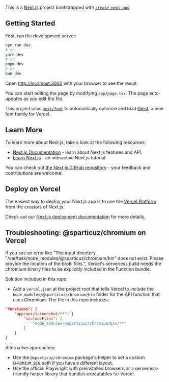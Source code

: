 This is a [Next.js](https://nextjs.org) project bootstrapped with [`create-next-app`](https://nextjs.org/docs/app/api-reference/cli/create-next-app).

## Getting Started

First, run the development server:

```bash
npm run dev
# or
yarn dev
# or
pnpm dev
# or
bun dev
```

Open [http://localhost:3000](http://localhost:3000) with your browser to see the result.

You can start editing the page by modifying `app/page.tsx`. The page auto-updates as you edit the file.

This project uses [`next/font`](https://nextjs.org/docs/app/building-your-application/optimizing/fonts) to automatically optimize and load [Geist](https://vercel.com/font), a new font family for Vercel.

## Learn More

To learn more about Next.js, take a look at the following resources:

- [Next.js Documentation](https://nextjs.org/docs) - learn about Next.js features and API.
- [Learn Next.js](https://nextjs.org/learn) - an interactive Next.js tutorial.

You can check out [the Next.js GitHub repository](https://github.com/vercel/next.js) - your feedback and contributions are welcome!

## Deploy on Vercel

The easiest way to deploy your Next.js app is to use the [Vercel Platform](https://vercel.com/new?utm_medium=default-template&filter=next.js&utm_source=create-next-app&utm_campaign=create-next-app-readme) from the creators of Next.js.

Check out our [Next.js deployment documentation](https://nextjs.org/docs/app/building-your-application/deploying) for more details.

## Troubleshooting: @sparticuz/chromium on Vercel

If you see an error like "The input directory \"/var/task/node_modules/@sparticuz/chromium/bin\" does not exist. Please provide the location of the brotli files.", Vercel's serverless build needs the chromium binary files to be explicitly included in the Function bundle.

Solution included in this repo:

- Add a `vercel.json` at the project root that tells Vercel to include the `node_modules/@sparticuz/chromium/bin` folder for the API function that uses Chromium. The file in this repo includes:

```json
"functions": {
	"app/api/screenshot/**": {
		"includeFiles": [
			"node_modules/@sparticuz/chromium/bin/**"
		]
	}
}
```

Alternative approaches:

- Use the `@sparticuz/chromium` package's helper to set a custom `CHROMIUM_BIN` path if you have a different layout.
- Use the official Playwright with preinstalled browsers or a serverless-friendly helper library that bundles executables for Vercel.

